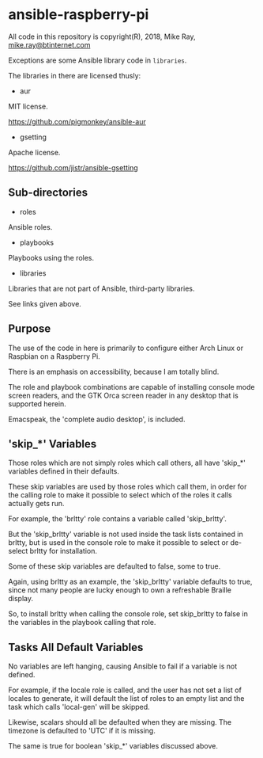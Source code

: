 
# ansible-raspberry-pi

All code in this repository is copyright(R), 2018, Mike Ray,
<mike.ray@btinternet.com>

Exceptions are some Ansible library code in `libraries`.

The libraries in there are licensed thusly:

* aur

MIT license.

https://github.com/pigmonkey/ansible-aur

* gsetting

Apache license.

https://github.com/jistr/ansible-gsetting

## Sub-directories

* roles

Ansible roles.

* playbooks

Playbooks using the roles.

* libraries

Libraries that are not part of Ansible, third-party libraries.

See links given above.

## Purpose

The use of the code in here is primarily to configure either Arch Linux or Raspbian on a Raspberry Pi.

There is an emphasis on accessibility, because I am totally blind.

The role and playbook combinations are capable of installing console mode screen
readers, and the GTK Orca screen reader in any desktop that is supported herein.

Emacspeak, the 'complete audio desktop', is included.

## 'skip_*' Variables

Those roles which are not simply roles which call others, all have
'skip_*' variables defined in their defaults.

These skip variables are used by those roles which call them, in order
for the calling role to make it possible to select which of the roles
it calls actually gets run.

For example, the 'brltty' role contains a variable called
'skip_brltty'.

But the 'skip_brltty' variable is not used inside the task lists contained
in brltty, but is used in the console role to make it possible to
select or de-select brltty for installation.

Some of these skip variables are defaulted to false, some to true.

Again, using brltty as an example, the 'skip_brltty' variable defaults
to true, since not many people are lucky enough to own a refreshable
Braille display.

So, to install brltty when calling the console role, set skip_brltty
to false in the variables in the playbook calling that role.

## Tasks All Default Variables

No variables are left hanging, causing Ansible to fail if a variable
is not defined.

For example, if the locale role is called, and the user has not set a
list of locales to generate, it will default the list of roles to an
empty list and the task which calls 'local-gen' will be skipped.

Likewise, scalars should all be defaulted when they are missing. The
timezone is defaulted to 'UTC' if it is missing.

The same is true for boolean 'skip_*' variables discussed above.





